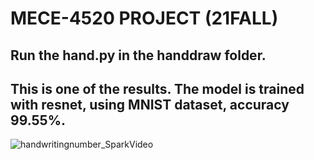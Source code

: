 # MECE-4520 PROJECT (21FALL)
## Run the hand.py in the handdraw folder.
## This is one of the results. The model is trained with resnet, using MNIST dataset, accuracy 99.55%.
![handwritingnumber_SparkVideo](https://user-images.githubusercontent.com/86047561/145899916-48e762bb-f042-4cb9-9ba3-1369a5059e10.gif)
